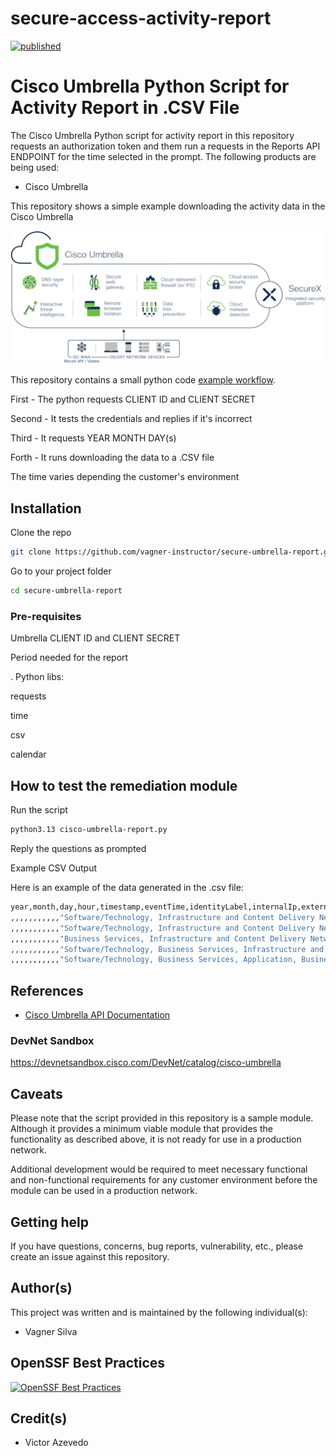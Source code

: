 # secure-access-activity-report

[![published](https://static.production.devnetcloud.com/codeexchange/assets/images/devnet-published.svg)](https://developer.cisco.com/codeexchange/github/repo/vagner-instructor/fmc-remediation-module-ftd-shun)

# Cisco Umbrella Python Script for Activity Report in .CSV File

The Cisco Umbrella Python script for activity report in this repository requests an authorization token and them run a requests in the Reports API ENDPOINT for the time selected in the prompt. The following products are being used:

- Cisco Umbrella


This repository shows a simple example downloading the activity data in the Cisco Umbrella

![Cisco Umbrella Architecture Overview](./images/cisco-umbrella-architecture-overview.png)

This repository contains a small python code [example workflow](./code/cisco-umbrella-report.py). 

First - The python requests CLIENT ID and CLIENT SECRET

Second - It tests the credentials and replies if it's incorrect

Third - It requests YEAR MONTH DAY(s)

Forth - It runs downloading the data to a .CSV file


The time varies depending the customer's environment


## Installation

Clone the repo
```bash
git clone https://github.com/vagner-instructor/secure-umbrella-report.git
```

Go to your project folder
```bash
cd secure-umbrella-report
```

### Pre-requisites

Umbrella CLIENT ID and CLIENT SECRET

Period needed for the report

. Python libs:

requests

time

csv

calendar


## How to test the remediation module

Run the script
```bash
python3.13 cisco-umbrella-report.py
```

Reply the questions as prompted

Example CSV Output
 
Here is an example of the data generated in the .csv file:

```bash
year,month,day,hour,timestamp,eventTime,identityLabel,internalIp,externalIp,destination,action,categories,eventType,protocol,queryType,responseCode,url,fullEvent
,,,,,,,,,,,"Software/Technology, Infrastructure and Content Delivery Networks, SaaS and B2B, Application",,,,,,"{'returncode': 0, 'externalip': 'XXX.XXX.XXX.XXX', 'allapplications': [{'id': XXXXX, 'label': 'ThousandEyes', 'category': {'id': XX, 'label': 'IT Service Management'}}], 'date': 'ANON_DATE', 'internalip': 'XXX.XXX.XXX.XXX', 'destinationcountries': [], 'rule': {'id': None, 'label': 'UNKNOWN'}, 'time': 'ANON_TIME', 'querytype': 'A', 'policycategories': [], 'type': 'dns', 'destinationcontinents': [], 'categories': [{'id': XX, 'type': 'content', 'label': 'Software/Technology', 'integration': False, 'deprecated': True}, {'id': XXX, 'type': 'content', 'label': 'Infrastructure and Content Delivery Networks', 'integration': False, 'deprecated': False}, {'id': XXX, 'type': 'content', 'label': 'SaaS and B2B', 'integration': False, 'deprecated': False}, {'id': XXX, 'type': 'application', 'label': 'Application', 'integration': False, 'deprecated': False}], 'verdict': 'allowed', 'device': {'id': None}, 'domain': 'data.eb.us1.thousandeyes.com', 'timestamp': ANON_TIMESTAMP, 'blockedapplications': [], 'allowedapplications': [], 'identities': [{'id': XXXXXXXXX, 'type': {'id': XX, 'type': 'anyconnect', 'label': 'Anyconnect Roaming Client'}, 'label': 'anon-label', 'deleted': False}], 'threats': []}"
,,,,,,,,,,,"Software/Technology, Infrastructure and Content Delivery Networks, SaaS and B2B, Application",,,,,,"{'returncode': 0, 'externalip': 'XXX.XXX.XXX.XXX', 'allapplications': [{'id': XXXXX, 'label': 'ThousandEyes', 'category': {'id': XX, 'label': 'IT Service Management'}}], 'date': 'ANON_DATE', 'internalip': 'XXX.XXX.XXX.XXX', 'destinationcountries': [], 'rule': {'id': None, 'label': 'UNKNOWN'}, 'time': 'ANON_TIME', 'querytype': 'A', 'policycategories': [], 'type': 'dns', 'destinationcontinents': [], 'categories': [{'id': XX, 'type': 'content', 'label': 'Software/Technology', 'integration': False, 'deprecated': True}, {'id': XXX, 'type': 'content', 'label': 'Infrastructure and Content Delivery Networks', 'integration': False, 'deprecated': False}, {'id': XXX, 'type': 'content', 'label': 'SaaS and B2B', 'integration': False, 'deprecated': False}, {'id': XXX, 'type': 'application', 'label': 'Application', 'integration': False, 'deprecated': False}], 'verdict': 'allowed', 'device': {'id': None}, 'domain': 'data.eb.us1.thousandeyes.com', 'timestamp': ANON_TIMESTAMP, 'blockedapplications': [], 'allowedapplications': [], 'identities': [{'id': XXXXXXXXX, 'type': {'id': XX, 'type': 'anyconnect', 'label': 'Anyconnect Roaming Client'}, 'label': 'anon-label', 'deleted': False}], 'threats': []}"
,,,,,,,,,,,"Business Services, Infrastructure and Content Delivery Networks, Application, Business and Industry",,,,,,"{'returncode': 0, 'externalip': 'XXX.XXX.XXX.XXX', 'allapplications': [{'id': XXXXXX, 'label': 'Windows Azure CDN', 'category': {'id': X, 'label': 'Content Delivery Network'}}], 'date': 'ANON_DATE', 'internalip': 'XXX.XXX.XXX.XXX', 'destinationcountries': [], 'rule': {'id': None, 'label': 'UNKNOWN'}, 'time': 'ANON_TIME', 'querytype': 'A', 'policycategories': [], 'type': 'dns', 'destinationcontinents': [], 'categories': [{'id': XX, 'type': 'content', 'label': 'Business Services', 'integration': False, 'deprecated': True}, {'id': XXX, 'type': 'content', 'label': 'Infrastructure and Content Delivery Networks', 'integration': False, 'deprecated': False}, {'id': XXX, 'type': 'application', 'label': 'Application', 'integration': False, 'deprecated': False}, {'id': XXX, 'type': 'content', 'label': 'Business and Industry', 'integration': False, 'deprecated': False}], 'verdict': 'allowed', 'device': {'id': None}, 'domain': 'edgeassetservice.azureedge.net', 'timestamp': ANON_TIMESTAMP, 'blockedapplications': [], 'allowedapplications': [], 'identities': [{'id': XXXXXXXXX, 'type': {'id': XX, 'type': 'anyconnect', 'label': 'Anyconnect Roaming Client'}, 'label': 'anon-label', 'deleted': False}], 'threats': []}"
,,,,,,,,,,,"Software/Technology, Business Services, Infrastructure and Content Delivery Networks, Application, Computers and Internet",,,,,,"{'returncode': 0, 'externalip': 'XXX.XXX.XXX.XXX', 'allapplications': [], 'date': 'ANON_DATE', 'internalip': 'XXX.XXX.XXX.XXX', 'destinationcountries': [], 'rule': {'id': None, 'label': 'UNKNOWN'}, 'time': 'ANON_TIME', 'querytype': 'A', 'policycategories': [], 'type': 'dns', 'destinationcontinents': [], 'categories': [{'id': XX, 'type': 'content', 'label': 'Software/Technology', 'integration': False, 'deprecated': True}, {'id': XX, 'type': 'content', 'label': 'Business Services', 'integration': False, 'deprecated': True}, {'id': XXX, 'type': 'content', 'label': 'Infrastructure and Content Delivery Networks', 'integration': False, 'deprecated': False}, {'id': XXX, 'type': 'application', 'label': 'Application', 'integration': False, 'deprecated': False}, {'id': XXX, 'type': 'content', 'label': 'Computers and Internet', 'integration': False, 'deprecated': False}], 'verdict': 'allowed', 'device': {'id': None}, 'domain': 'edge.microsoft.com', 'timestamp': ANON_TIMESTAMP, 'blockedapplications': [], 'allowedapplications': [], 'identities': [{'id': XXXXXXXXX, 'type': {'id': XX, 'type': 'anyconnect', 'label': 'Anyconnect Roaming Client'}, 'label': 'anon-label', 'deleted': False}], 'threats': []}"
,,,,,,,,,,,"Software/Technology, Business Services, Application, Business and Industry, Computers and Internet",,,,,,"{'returncode': 0, 'externalip': 'XXX.XXX.XXX.XXX', 'allapplications': [{'id': XXXXXX, 'label': 'Windows Diagnostics Data', 'category': {'id': XX, 'label': 'IT Service Management'}}], 'date': 'ANON_DATE', 'internalip': 'XXX.XXX.XXX.XXX', 'destinationcountries': [], 'rule': {'id': None, 'label': 'UNKNOWN'}, 'time': 'ANON_TIME', 'querytype': 'A', 'policycategories': [], 'type': 'dns', 'destinationcontinents': [], 'categories': [{'id': XX, 'type': 'content', 'label': 'Software/Technology', 'integration': False, 'deprecated': True}, {'id': XX, 'type': 'content', 'label': 'Business Services', 'integration': False, 'deprecated': True}, {'id': XXX, 'type': 'application', 'label': 'Application', 'integration': False, 'deprecated': False}, {'id': XXX, 'type': 'content', 'label': 'Business and Industry', 'integration': False, 'deprecated': False}, {'id': XXX, 'type': 'content', 'label': 'Computers and Internet', 'integration': False, 'deprecated': False}], 'verdict': 'allowed', 'device': {'id': None}, 'domain': 'v10.events.data.microsoft.com', 'timestamp': ANON_TIMESTAMP}"
```

## References

* [Cisco Umbrella API Documentation]([https://docs.umbrella.com/umbrella-user-guide/](https://docs.umbrella.com/umbrella-user-guide/))



### DevNet Sandbox

https://devnetsandbox.cisco.com/DevNet/catalog/cisco-umbrella

## Caveats

Please note that the script provided in this repository is a sample module.
Although it provides a minimum viable module that provides the functionality as described above,
it is not ready for use in a production network.

Additional development would be required to meet necessary functional and non-functional
requirements for any customer environment before the module can be used in a production network.

## Getting help

If you have questions, concerns, bug reports, vulnerability, etc., please create an issue against this repository.

## Author(s)

This project was written and is maintained by the following individual(s):

* Vagner Silva

## OpenSSF Best Practices
[![OpenSSF Best Practices](https://www.bestpractices.dev/projects/9715/badge)](https://www.bestpractices.dev/projects/9715)


## Credit(s)

* Victor Azevedo 






